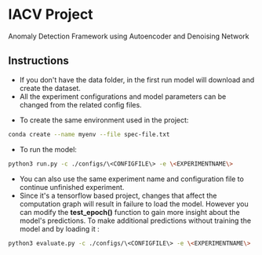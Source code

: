 # IACV Project
Anomaly Detection Framework using Autoencoder and Denoising Network

## Instructions
- If you don't have the data folder, in the first run model will download and create the dataset.
- All the experiment configurations and model parameters can be changed from the related config files.

* To create the same environment used in the project: 

```bash
conda create --name myenv --file spec-file.txt
```

* To run the model:

```bash
python3 run.py -c ./configs/\<CONFIGFILE\> -e \<EXPERIMENTNAME\>
```

* You can also use the same experiment name and configuration file to continue unfinished experiment.
* Since it's a tensorflow based project, changes that affect the computation graph will result in failure to load the model. However you can modify the **test_epoch()** function to gain more insight about the model's predictions. To make additional predictions without training the model and by loading it :
```bash
python3 evaluate.py -c ./configs/\<CONFIGFILE\> -e \<EXPERIMENTNAME\>
```

